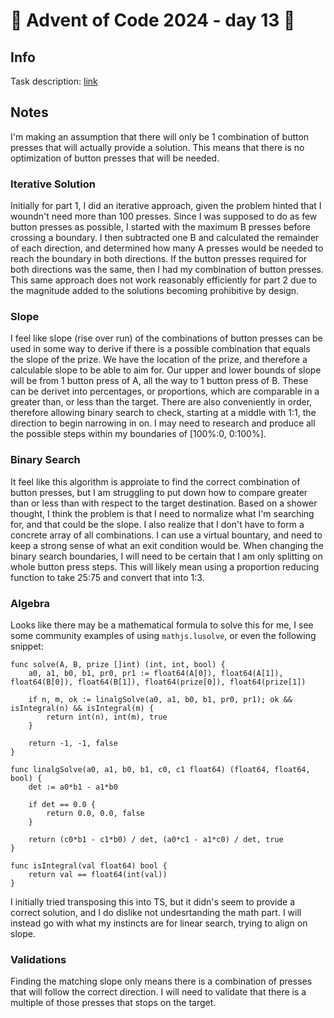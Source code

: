 # 🎄 Advent of Code 2024 - day 13 🎄

## Info

Task description: [link](https://adventofcode.com/2024/day/13)

## Notes

I'm making an assumption that there will only be 1 combination of button presses that will actually provide a solution.
This means that there is no optimization of button presses that will be needed.

### Iterative Solution

Initially for part 1, I did an iterative approach, given the problem hinted that I woundn't need more than 100 presses.
Since I was supposed to do as few button presses as possible, I started with the maximum B presses before crossing a boundary.
I then subtracted one B and calculated the remainder of each direction, and determined how many A presses would be needed to reach the boundary in both directions.
If the button presses required for both directions was the same, then I had my combination of button presses.
This same approach does not work reasonably efficiently for part 2 due to the magnitude added to the solutions becoming prohibitive by design.

### Slope

I feel like slope (rise over run) of the combinations of button presses can be used in some way to derive if there is a possible combination that equals the slope of the prize.
We have the location of the prize, and therefore a calculable slope to be able to aim for.
Our upper and lower bounds of slope will be from 1 button press of A, all the way to 1 button press of B.
These can be derivet into percentages, or proportions, which are comparable in a greater than, or less than the target.
There are also conveniently in order, therefore allowing binary search to check, starting at a middle with 1:1, the direction to begin narrowing in on.
I may need to research and produce all the possible steps within my boundaries of [100%:0, 0:100%].

### Binary Search

It feel like this algorithm is approiate to find the correct combination of button presses, but I am struggling to put down how to compare greater than or less than with respect to the target destination.
Based on a shower thought, I think the problem is that I need to normalize what I'm searching for, and that could be the slope.
I also realize that I don't have to form a concrete array of all combinations.
I can use a virtual bountary, and need to keep a strong sense of what an exit condition would be.
When changing the binary search boundaries, I will need to be certain that I am only splitting on whole button press steps.
This will likely mean using a proportion reducing function to take 25:75 and convert that into 1:3.

### Algebra

Looks like there may be a mathematical formula to solve this for me, I see some community examples of using `mathjs.lusolve`, or even the following snippet:

```golang
func solve(A, B, prize []int) (int, int, bool) {
	a0, a1, b0, b1, pr0, pr1 := float64(A[0]), float64(A[1]), float64(B[0]), float64(B[1]), float64(prize[0]), float64(prize[1])

	if n, m, ok := linalgSolve(a0, a1, b0, b1, pr0, pr1); ok && isIntegral(n) && isIntegral(m) {
		return int(n), int(m), true
	}

	return -1, -1, false
}

func linalgSolve(a0, a1, b0, b1, c0, c1 float64) (float64, float64, bool) {
	det := a0*b1 - a1*b0

	if det == 0.0 {
		return 0.0, 0.0, false
	}

	return (c0*b1 - c1*b0) / det, (a0*c1 - a1*c0) / det, true
}

func isIntegral(val float64) bool {
	return val == float64(int(val))
}
```

I initially tried transposing this into TS, but it didn's seem to provide a correct solution, and I do dislike not undesrtanding the math part.
I will instead go with what my instincts are for linear search, trying to align on slope.

### Validations

Finding the matching slope only means there is a combination of presses that will follow the correct direction.
I will need to validate that there is a multiple of those presses that stops on the target.
